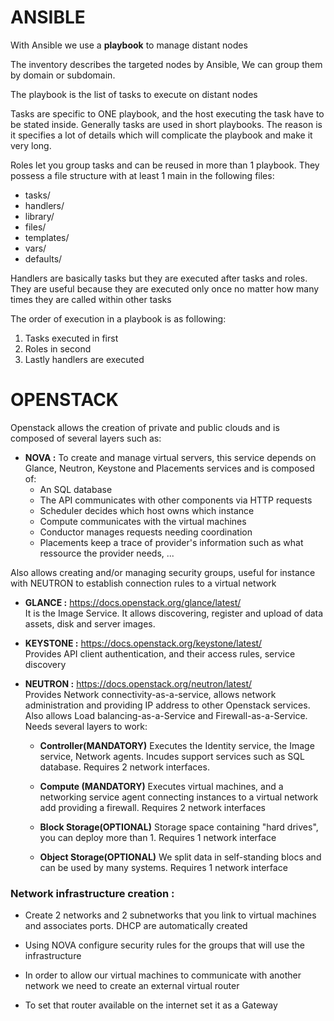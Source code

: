 # ANSIBLE

With Ansible we use a __playbook__ to manage distant nodes

The inventory describes the targeted nodes by Ansible, We can group them by domain or subdomain.

The playbook is the list of tasks to execute on distant nodes

Tasks are specific to ONE playbook, and the host executing the task have to be stated inside.
Generally tasks are used in short playbooks. The reason is it specifies a lot of details which will complicate the playbook and make it very long.

Roles let you group tasks and can be reused in more than 1 playbook.
They possess a file structure with at least 1 main in the following files:
- tasks/
- handlers/ 
- library/
- files/
- templates/
- vars/
- defaults/

Handlers are basically tasks but they are executed after tasks and roles. They are useful because they are executed only once no matter how many times they are called within other tasks

The order of execution in a playbook is as following:

1) Tasks executed in first
2) Roles in second
3) Lastly handlers are executed



# OPENSTACK 

Openstack allows the creation of private and public clouds and is composed of several layers such as: 

- __NOVA :__ To create and manage virtual servers, this service depends on Glance, Neutron, Keystone and Placements services and is composed of:
    - An SQL database
    - The API communicates with other components via HTTP requests
    - Scheduler decides which host owns which instance
    - Compute communicates with the virtual machines
    - Conductor manages requests needing coordination
	- Placements keep a trace of provider's information such as what ressource the provider needs, ... 
      
Also allows creating and/or managing security groups, useful for instance with NEUTRON to establish connection rules to a virtual network

- __GLANCE :__ https://docs.openstack.org/glance/latest/ \
  It is the Image Service. It allows discovering, register and upload of data assets, disk and server images.
  
- __KEYSTONE :__ https://docs.openstack.org/keystone/latest/ \
  Provides API client authentication, and their access rules, service discovery

- __NEUTRON :__ https://docs.openstack.org/neutron/latest/ \
  Provides Network connectivity-as-a-service, allows network administration and providing IP address to other Openstack services. Also allows Load balancing-as-a-Service and Firewall-as-a-Service. Needs several layers to work:

    - __Controller(MANDATORY)__
Executes the Identity service, the Image service, Network agents. Incudes support services such as SQL database. Requires 2 network interfaces.

    - __Compute (MANDATORY)__
Executes virtual machines, and a networking service agent connecting instances to a virtual network add providing a firewall. Requires 2 network interfaces

    - __Block Storage(OPTIONAL)__
Storage space containing "hard drives", you can deploy more than 1. Requires 1 network interface

    - __Object Storage(OPTIONAL)__
We split data in self-standing blocs and can be used by many systems. Requires 1 network interface

### Network infrastructure creation : 
- Create 2 networks and 2 subnetworks that you link to virtual machines and associates ports. DHCP are automatically created

- Using NOVA configure security rules for the groups that will use the infrastructure

- In order to allow our virtual machines to communicate with another network we need to create an external virtual router

- To set that router available on the internet set it as a Gateway
